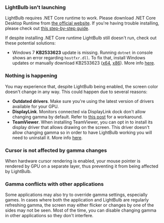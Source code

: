 ### LightBulb isn't launching

LightBulb requires .NET Core runtime to work. Please download .NET Core Desktop Runtime from [the official website](https://dotnet.microsoft.com/download/dotnet-core/3.1/runtime). If you're having trouble installing, please check out [this step-by-step guide](https://github.com/Tyrrrz/LightBulb/wiki/How-to-install-.NET-Core-runtime).

If despite installing .NET Core runtime LightBulb still doesn't run, check out these potential solutions:

- Windows 7 **KB2533623** update is missing. Running `dotnet` in console shows an error regarding `hostfxr.dll`. To fix that, install Windows updates or manually download KB2533623 ([x64](https://www.microsoft.com/en-ie/download/details.aspx?id=26764), [x86](https://www.microsoft.com/en-us/download/details.aspx?id=26767)). More info [here](https://github.com/Tyrrrz/LightBulb/pull/105#issuecomment-565435593).

### Nothing is happening

You may experience that, despite LightBulb being enabled, the screen color doesn't change in any way. This could happen due to several reasons:

- **Outdated drivers**. Make sure you're using the latest version of drivers available for your GPU.
- **DisplayLink**. Monitors connected via DisplayLink dock don't allow changing gamma by default. Refer to [this post](https://support.displaylink.com/knowledgebase/articles/1886413-how-to-enable-night-light-or-f-lux-on-displaylink) for a workaround.
- **TeamViewer**. When installing TeamViewer, you can opt in to install its display driver that allows drawing on the screen. This driver doesn't allow changing gamma so in order to have LightBulb working you will need to uninstall it. More info [here](https://github.com/Tyrrrz/LightBulb/issues/100#issuecomment-554009433).

### Cursor is not affected by gamma changes

When hardware cursor rendering is enabled, your mouse pointer is rendered by GPU on a separate layer, thus preventing it from being affected by LightBulb.

### Gamma conflicts with other applications

Some applications may also try to override gamma settings, especially games. In cases where both the application and LightBulb are regularly refreshing gamma, the screen may either flicker or changes by one of the sides may not be seen. Most of the time, you can disable changing gamma in other applications so they don't interfere.